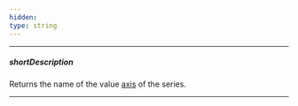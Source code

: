 ```yaml
---
hidden: 
type: string
---
```

---
##### shortDescription
Returns the name of the value [axis](/Documentation/ApiReference/Data_Visualization_Widgets/dxPolarChart/Configuration/commonSeriesSettings/#axis) of the series.

---
